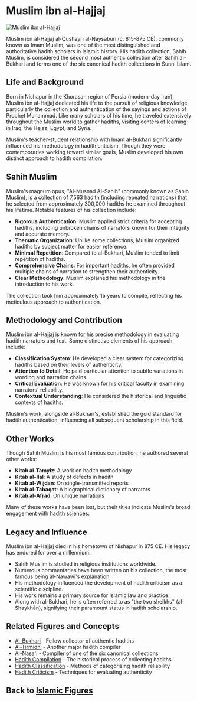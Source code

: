 # Muslim ibn al-Hajjaj

![Muslim ibn al-Hajjaj](../../images/muslim_ibn_al_hajjaj.jpg)

Muslim ibn al-Hajjaj al-Qushayri al-Naysaburi (c. 815-875 CE), commonly known as Imam Muslim, was one of the most distinguished and authoritative hadith scholars in Islamic history. His hadith collection, Sahih Muslim, is considered the second most authentic collection after Sahih al-Bukhari and forms one of the six canonical hadith collections in Sunni Islam.

## Life and Background

Born in Nishapur in the Khorasan region of Persia (modern-day Iran), Muslim ibn al-Hajjaj dedicated his life to the pursuit of religious knowledge, particularly the collection and authentication of the sayings and actions of Prophet Muhammad. Like many scholars of his time, he traveled extensively throughout the Muslim world to gather hadiths, visiting centers of learning in Iraq, the Hejaz, Egypt, and Syria.

Muslim's teacher-student relationship with Imam al-Bukhari significantly influenced his methodology in hadith criticism. Though they were contemporaries working toward similar goals, Muslim developed his own distinct approach to hadith compilation.

## Sahih Muslim

Muslim's magnum opus, "Al-Musnad Al-Sahih" (commonly known as Sahih Muslim), is a collection of 7,563 hadith (including repeated narrations) that he selected from approximately 300,000 hadiths he examined throughout his lifetime. Notable features of his collection include:

- **Rigorous Authentication**: Muslim applied strict criteria for accepting hadiths, including unbroken chains of narrators known for their integrity and accurate memory.
- **Thematic Organization**: Unlike some collections, Muslim organized hadiths by subject matter for easier reference.
- **Minimal Repetition**: Compared to al-Bukhari, Muslim tended to limit repetition of hadiths.
- **Comprehensive Chains**: For important hadiths, he often provided multiple chains of narration to strengthen their authenticity.
- **Clear Methodology**: Muslim explained his methodology in the introduction to his work.

The collection took him approximately 15 years to compile, reflecting his meticulous approach to authentication.

## Methodology and Contribution

Muslim ibn al-Hajjaj is known for his precise methodology in evaluating hadith narrators and text. Some distinctive elements of his approach include:

- **Classification System**: He developed a clear system for categorizing hadiths based on their levels of authenticity.
- **Attention to Detail**: He paid particular attention to subtle variations in wording and narration chains.
- **Critical Evaluation**: He was known for his critical faculty in examining narrators' reliability.
- **Contextual Understanding**: He considered the historical and linguistic contexts of hadiths.

Muslim's work, alongside al-Bukhari's, established the gold standard for hadith authentication, influencing all subsequent scholarship in this field.

## Other Works

Though Sahih Muslim is his most famous contribution, he authored several other works:

- **Kitab al-Tamyiz**: A work on hadith methodology
- **Kitab al-Ilal**: A study of defects in hadith
- **Kitab al-Wijdan**: On single-transmitted reports
- **Kitab al-Tabaqat**: A biographical dictionary of narrators
- **Kitab al-Afrad**: On unique narrations

Many of these works have been lost, but their titles indicate Muslim's broad engagement with hadith sciences.

## Legacy and Influence

Muslim ibn al-Hajjaj died in his hometown of Nishapur in 875 CE. His legacy has endured for over a millennium:

- Sahih Muslim is studied in religious institutions worldwide.
- Numerous commentaries have been written on his collection, the most famous being al-Nawawi's explanation.
- His methodology influenced the development of hadith criticism as a scientific discipline.
- His work remains a primary source for Islamic law and practice.
- Along with al-Bukhari, he is often referred to as "the two sheikhs" (al-Shaykhān), signifying their paramount status in hadith scholarship.

## Related Figures and Concepts

- [Al-Bukhari](./bukhari.md) - Fellow collector of authentic hadiths
- [Al-Tirmidhi](./tirmidhi.md) - Another major hadith compiler
- [Al-Nasa'i](./nasai.md) - Compiler of one of the six canonical collections
- [Hadith Compilation](../texts/hadith_compilation.md) - The historical process of collecting hadiths
- [Hadith Classification](../texts/hadith_classification.md) - Methods of categorizing hadith reliability
- [Hadith Criticism](../texts/hadith_criticism.md) - Techniques for evaluating authenticity

## Back to [Islamic Figures](./README.md)
